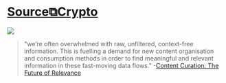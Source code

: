 # [Source⧉Crypto](https://sourcecrypto.pub) 

[![](https://infominer.id/assets/icons/android-chrome-512x512.png)](https://sourcecrypto.pub)

> "we’re often overwhelmed with raw, unfiltered, context-free information. This is fuelling a demand for new content organisation and consumption methods in order to find meaningful and relevant information in these fast-moving data flows." -[Content Curation: The Future of Relevance](http://www.stephendale.com/2018/10/01/content-curation-the-future-of-relevance/)

